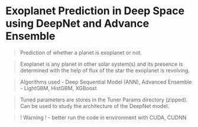 #  Exoplanet Prediction in Deep Space using DeepNet and Advance Ensemble 

> Prediction of whether a planet is exoplanet or not.

> Exoplanet is any planet in other solar system(s) and its presence is determined with the help of flux of the star the exoplanet is revolving.

> Algorithms used - Deep Sequential Model (ANN), Advanced Ensemble - LightGBM, HistGBM, XGBoost

> Tuned parameters are stores in the Tuner Params directory (zipped). Can be used to study the architecture of the DeepNet model. 

> ! Warning ! - better run the code in environment with CUDA, CUDNN
